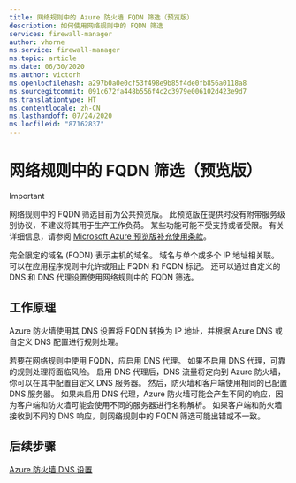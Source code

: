 ```yaml
---
title: 网络规则中的 Azure 防火墙 FQDN 筛选（预览版）
description: 如何使用网络规则中的 FQDN 筛选
services: firewall-manager
author: vhorne
ms.service: firewall-manager
ms.topic: article
ms.date: 06/30/2020
ms.author: victorh
ms.openlocfilehash: a297b0a0e0cf53f498e9b85f4de0fb856a0118a8
ms.sourcegitcommit: 091c672fa448b556f4c2c3979e006102d423e9d7
ms.translationtype: HT
ms.contentlocale: zh-CN
ms.lasthandoff: 07/24/2020
ms.locfileid: "87162837"
---
```

# <a name="fqdn-filtering-in-network-rules-preview"></a>网络规则中的 FQDN 筛选（预览版）

> [!IMPORTANT]
> 网络规则中的 FQDN 筛选目前为公共预览版。
> 此预览版在提供时没有附带服务级别协议，不建议将其用于生产工作负荷。 某些功能可能不受支持或者受限。 有关详细信息，请参阅 [Microsoft Azure 预览版补充使用条款](https://azure.microsoft.com/support/legal/preview-supplemental-terms/)。

完全限定的域名 (FQDN) 表示主机的域名。 域名与单个或多个 IP 地址相关联。 可以在应用程序规则中允许或阻止 FQDN 和 FQDN 标记。 还可以通过自定义的 DNS 和 DNS 代理设置使用网络规则中的 FQDN 筛选。

## <a name="how-it-works"></a>工作原理

Azure 防火墙使用其 DNS 设置将 FQDN 转换为 IP 地址，并根据 Azure DNS 或自定义 DNS 配置进行规则处理。

若要在网络规则中使用 FQDN，应启用 DNS 代理。 如果不启用 DNS 代理，可靠的规则处理将面临风险。 启用 DNS 代理后，DNS 流量将定向到 Azure 防火墙，你可以在其中配置自定义 DNS 服务器。 然后，防火墙和客户端使用相同的已配置 DNS 服务器。 如果未启用 DNS 代理，Azure 防火墙可能会产生不同的响应，因为客户端和防火墙可能会使用不同的服务器进行名称解析。 如果客户端和防火墙接收到不同的 DNS 响应，则网络规则中的 FQDN 筛选可能出错或不一致。

## <a name="next-steps"></a>后续步骤

[Azure 防火墙 DNS 设置](dns-settings.md)
